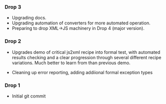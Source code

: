 
### Drop 3

 * Upgrading docs.
 * Upgrading automation of converters for more automated operation.
 * Preparing to drop XML->JS machinery in Drop 4 (major version).

### Drop 2

 * Upgrades demo of critical js2xml recipe into formal test, with automated results
   checking and a clear progression through several different recipe variations.
   Much better to learn from than previous demo.

 * Cleaning up error reporting, adding addiional formal exception types

### Drop 1

 * Initial git commit